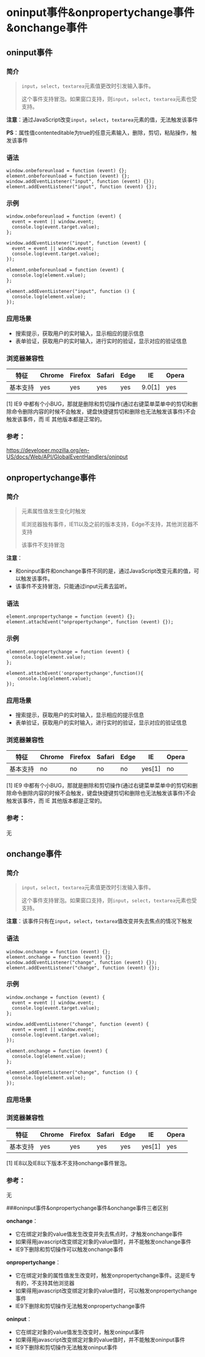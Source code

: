 # oninput事件&onpropertychange事件&onchange事件

## oninput事件

### 简介

> `input`，`select`，`textarea`元素值更改时引发输入事件。 
>
> 这个事件支持冒泡。如果窗口支持，则`input`，`select`，`textarea`元素也受支持。



**注意**：通过JavaScript改变`input`，`select`，`textarea`元素的值，无法触发该事件

**PS**：属性值contenteditable为true的任意元素输入，删除，剪切，粘贴操作，触发该事件

### 语法

```
window.onbeforeunload = function (event) {};
element.onbeforeunload = function (event) {};
window.addEventListener("input", function (event) {});
element.addEventListener("input", function (event) {});
```



### 示例

```
window.onbeforeunload = function (event) {
  event = event || window.event;
  console.log(event.target.value);
};

window.addEventListener("input", function (event) {
  event = event || window.event;
  console.log(event.target.value);
});

element.onbeforeunload = function (event) {
  console.log(element.value);
};

element.addEventListener("input", function () {
  console.log(element.value);
});
```

### 应用场景

- 搜索提示，获取用户的实时输入，显示相应的提示信息
- 表单验证，获取用户的实时输入，进行实时的验证，显示对应的验证信息

### 浏览器兼容性

| 特征     | Chrome | Firefox | Safari | Edge | IE     | Opera |
| -------- | ------ | ------- | ------ | ---- | ------ | ----- |
| 基本支持 | yes    | yes     | yes    | yes  | 9.0[1] | yes   |

[1] IE9 中都有个小BUG，那就是删除和剪切操作(通过右键菜单菜单中的剪切和删除命令删除内容的时候不会触发，键盘快捷键剪切和删除也无法触发该事件)不会触发该事件，而 IE 其他版本都是正常的。 

### 参考：

https://developer.mozilla.org/en-US/docs/Web/API/GlobalEventHandlers/oninput

## onpropertychange事件

### 简介

> 元素属性值发生变化时触发
>
> IE浏览器独有事件，IE11以及之前的版本支持，Edge不支持，其他浏览器不支持
>
> 该事件不支持冒泡



**注意**：

- 和oninput事件和onchange事件不同的是，通过JavaScript改变元素的值，可以触发该事件。
- 该事件不支持冒泡，只能通过input元素去监听。

### 语法

```
element.onpropertychange = function (event) {};
element.attachEvent("onpropertychange", function (event) {});
```



### 示例

```
element.onpropertychange = function (event) {
  console.log(element.value);
};

element.attachEvent('onpropertychange',function(){    
	console.log(element.value);     
});
```

### 应用场景

- 搜索提示，获取用户的实时输入，显示相应的提示信息
- 表单验证，获取用户的实时输入，进行实时的验证，显示对应的验证信息

### 浏览器兼容性

| 特征     | Chrome | Firefox | Safari | Edge | IE     | Opera |
| -------- | ------ | ------- | ------ | ---- | ------ | ----- |
| 基本支持 | no     | no      | no     | no   | yes[1] | no    |

[1] IE9 中都有个小BUG，那就是删除和剪切操作(通过右键菜单菜单中的剪切和删除命令删除内容的时候不会触发，键盘快捷键剪切和删除也无法触发该事件)不会触发该事件，而 IE 其他版本都是正常的。

### 参考：

无

## onchange事件

### 简介

> `input`，`select`，`textarea`元素值更改时引发输入事件。  
>
> 这个事件支持冒泡。如果窗口支持，则`input`，`select`，`textarea`元素也受支持。



**注意**：该事件只有在`input`，`select`，`textarea`值改变并失去焦点的情况下触发



### 语法

```
window.onchange = function (event) {};
element.onchange = function (event) {};
window.addEventListener("change", function (event) {});
element.addEventListener("change", function (event) {});
```



### 示例

```
window.onchange = function (event) {
  event = event || window.event;
  console.log(event.target.value);
};

window.addEventListener("change", function (event) {
  event = event || window.event;
  console.log(event.target.value);
});

element.onchange = function (event) {
  console.log(element.value);
};

element.addEventListener("change", function () {
  console.log(element.value);
});
```

### 应用场景



### 浏览器兼容性

| 特征     | Chrome | Firefox | Safari | Edge | IE     | Opera |
| -------- | ------ | ------- | ------ | ---- | ------ | ----- |
| 基本支持 | yes    | yes     | yes    | yes  | yes[1] | yes   |

[1] IE8以及IE8以下版本不支持onchange事件冒泡。

### 参考：

无



###oninput事件&onpropertychange事件&onchange事件三者区别

**onchange**：

- 它在绑定对象的value值发生改变并失去焦点时，才触发onchange事件
- 如果得用javascript改变绑定对象的value值时，并不能触发onchange事件
- IE9下删除和剪切操作可以触发onchange事件

**onpropertychange**：

- 它在绑定对象的属性值发生改变时，触发onpropertychange事件。这是IE专有的，不支持其他浏览器
- 如果得用javascript改变绑定对象的value值时，可以触发onpropertychange事件
- IE9下删除和剪切操作无法触发onpropertychange事件

**oninput**：

- 它在绑定对象的value值发生改变时，触发oninput事件
- 如果得用javascript改变绑定对象的value值时，并不能触发oninput事件
- IE9下删除和剪切操作无法触发oninput事件





​                        



